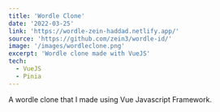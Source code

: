 ```yaml
---
title: 'Wordle Clone'
date: '2022-03-25'
link: 'https://wordle-zein-haddad.netlify.app/'
source: 'https://github.com/zein3/wordle-id/'
image: '/images/wordleclone.png'
excerpt: 'Wordle clone made with VueJS'
tech:
  - VueJS
  - Pinia
---
```


A wordle clone that I made using Vue Javascript Framework.
